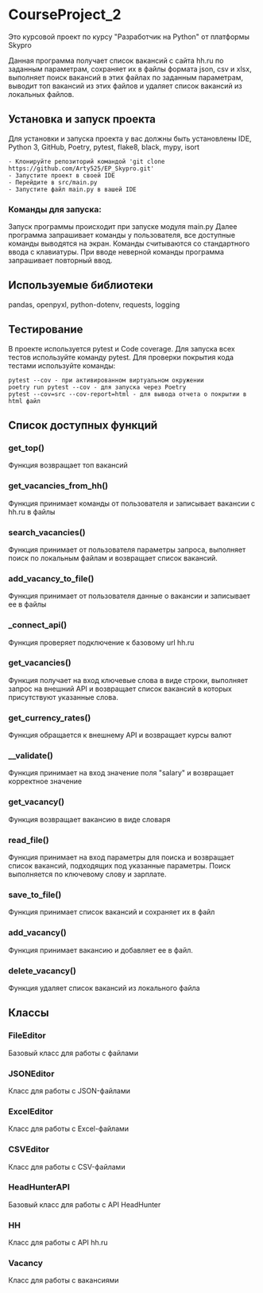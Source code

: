 # CourseProject_2
Это курсовой проект по курсу "Разработчик на Python" от платформы Skypro

Данная программа получает список вакансий с сайта hh.ru по заданным параметрам, сохраняет их в файлы формата json, csv
и xlsx, выполняет поиск вакансий в этих файлах по заданным параметрам, выводит топ вакансий из этих файлов и
удаляет список вакансий из локальных файлов.

## Установка и запуск проекта
Для установки и запуска проекта у вас должны быть установлены IDE, Python 3, GitHub, Poetry, pytest, flake8,
black, mypy, isort
    
    - Клонируйте репозиторий командой 'git clone https://github.com/Arty525/EP_Skypro.git'
    - Запустите проект в своей IDE
    - Перейдите в src/main.py
    - Запустите файл main.py в вашей IDE

### Команды для запуска:

Запуск программы происходит при запуске модуля main.py
Далее программа запрашивает команды у пользователя, все доступные команды выводятся на экран.
Команды считываются со стандартного ввода с клавиатуры. При вводе неверной команды программа запрашивает повторный ввод.

## Используемые библиотеки
pandas, openpyxl, python-dotenv, requests, logging

## Тестирование

В проекте используется pytest и Code coverage. 
Для запуска всех тестов используйте команду pytest.
Для проверки покрытия кода тестами используйте команды:

    pytest --cov - при активированном виртуальном окружении
    poetry run pytest --cov - для запуска через Poetry
    pytest --cov=src --cov-report=html - для вывода отчета о покрытии в html файл

## Список доступных функций

### get_top()
Функция возвращает топ вакансий

### get_vacancies_from_hh()
Функция принимает команды от пользователя и записывает вакансии с hh.ru в файлы

### search_vacancies()
Функция принимает от пользователя параметры запроса, выполняет поиск по локальным файлам и возвращает список
вакансий.

### add_vacancy_to_file()
Функция принимает от пользователя данные о вакансии и записывает ее в файлы

### _connect_api()
Функция проверяет подключение к базовому url hh.ru

### get_vacancies()
Функция получает на вход ключевые слова в виде строки,
выполняет запрос на внешний API и возвращает список вакансий в которых присутствуют указанные слова.

### get_currency_rates()
Функция обращается к внешнему API и возвращает курсы валют

### __validate()
Функция принимает на вход значение поля "salary" и возвращает корректное значение

### get_vacancy()
Функция возвращает вакансию в виде словаря

### read_file()
Функция принимает на вход параметры для поиска и возвращает список вакансий, подходящих
под указанные параметры. Поиск выполняется по ключевому слову и зарплате.

### save_to_file()
Функция принимает список вакансий и сохраняет их в файл

### add_vacancy()
Функция принимает вакансию и добавляет ее в файл.

### delete_vacancy()
Функция удаляет список вакансий из локального файла

## Классы

### FileEditor
Базовый класс для работы с файлами

### JSONEditor
Класс для работы с JSON-файлами

### ExcelEditor
Класс для работы с Excel-файлами

### CSVEditor
Класс для работы с CSV-файлами

### HeadHunterAPI
Базовый класс для работы с API HeadHunter

### HH
Класс для работы с API hh.ru

### Vacancy
Класс для работы с вакансиями
